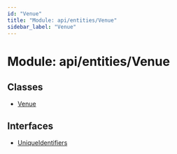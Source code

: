 ```yaml
---
id: "Venue"
title: "Module: api/entities/Venue"
sidebar_label: "Venue"
---
```


# Module: api/entities/Venue

## Classes

- [Venue](../../../../classes/API/Entities/Venue/Venue.md)

## Interfaces

- [UniqueIdentifiers](../../../../interfaces/API/Entities/Venue/UniqueIdentifiers/UniqueIdentifiers.md)
